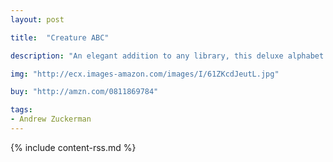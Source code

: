 ```yaml
---
layout: post

title:  "Creature ABC"

description: "An elegant addition to any library, this deluxe alphabet book features 120 pages of Andrew Zuckerman’s breathtaking wildlife photography. From alligator to zebra, each featured animal boasts two striking studio portraits against a clean white background, offering a unique up-close view of the animal kingdom. Readers are treated to a helpful glossary at the end for extra information. From the sleek beauty of a smiling hippo to the powerful majesty of a roaring lion, this gorgeous ebook is both a stunning work of art and a ferociously fun way for young animal-lovers to learn their ABCs."

img: "http://ecx.images-amazon.com/images/I/61ZKcdJeutL.jpg"

buy: "http://amzn.com/0811869784"

tags:
- Andrew Zuckerman
---
```


{% include content-rss.md %}